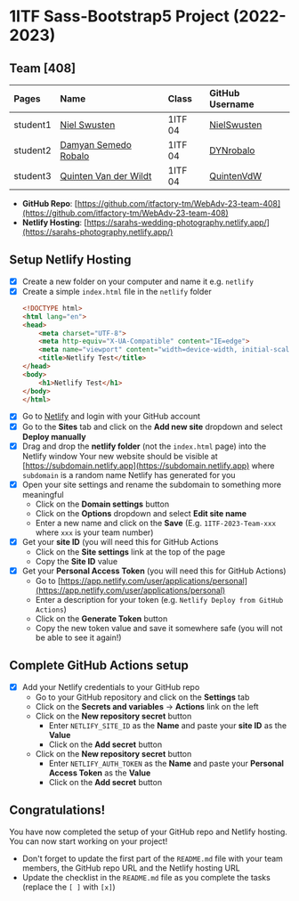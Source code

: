 # 1ITF Sass-Bootstrap5 Project (2022-2023)

## Team [408]

| Pages    | Name                                                                | Class   | GitHub Username                               |
|:---------|:--------------------------------------------------------------------|:--------|:----------------------------------------------|
| student1 | [Niel Swusten](mailto:r0938850@student.thomasmore.be)               | 1ITF 04 | [NielSwusten](https://github.com/NielSwusten) |
| student2 | [Damyan Semedo Robalo](mailto:r0915080@student.thomasmore.be)       | 1ITF 04 | [DYNrobalo](https://github.com/DYNrobalo)       |
| student3 | [Quinten Van der Wildt](mailto:r0937889@student.thomasmore.be)      | 1ITF 04 | [QuintenVdW](https://github.com/QuintenVdW)        |


- **GitHub Repo**: [https://github.com/itfactory-tm/WebAdv-23-team-408](https://github.com/itfactory-tm/WebAdv-23-team-408)
- **Netlify Hosting**: [https://sarahs-wedding-photography.netlify.app/](https://sarahs-photography.netlify.app/)



## Setup Netlify Hosting
- [X] Create a new folder on your computer and name it e.g. `netlify`
- [X] Create a simple `index.html` file in the `netlify` folder
    ```html
    <!DOCTYPE html>
    <html lang="en">
    <head>
        <meta charset="UTF-8">
        <meta http-equiv="X-UA-Compatible" content="IE=edge">
        <meta name="viewport" content="width=device-width, initial-scale=1.0">
        <title>Netlify Test</title>
    </head>
    <body>
        <h1>Netlify Test</h1>
    </body>
    </html>
    ```
- [X] Go to [Netlify](https://www.netlify.com/) and login with your GitHub account
- [X] Go to the **Sites** tab and click on the **Add new site** dropdown and select **Deploy manually**
- [X] Drag and drop the **netlify folder** (not the `index.html` page) into the Netlify window
    Your new website should be visible at [https://subdomain.netlify.app](https://subdomain.netlify.app) where `subdomain` is a random name Netlify has generated for you
- [X] Open your site settings and rename the subdomain to something more meaningful
  - Click on the **Domain settings** button
  - Click on the **Options** dropdown and select **Edit site name**
  - Enter a new name and click on the **Save** (E.g. `1ITF-2023-Team-xxx` where `xxx` is your team number)
- [X] Get your **site ID** (you will need this for GitHub Actions
  - Click on the **Site settings** link at the top of the page
  - Copy the **Site ID** value
- [X] Get your **Personal Access Token** (you will need this for GitHub Actions)
  - Go to [https://app.netlify.com/user/applications/personal](https://app.netlify.com/user/applications/personal)
  - Enter a description for your token (e.g. `Netlify Deploy from GitHub Actions`)
  - Click on the **Generate Token** button
  - Copy the new token value and save it somewhere safe (you will not be able to see it again!)

## Complete GitHub Actions setup
- [X] Add your Netlify credentials to your GitHub repo
  - Go to your GitHub repository and click on the **Settings** tab
  - Click on the **Secrets and variables** -> **Actions** link on the left
  - Click on the **New repository secret** button
    - Enter `NETLIFY_SITE_ID` as the **Name** and paste your **site ID** as the **Value**
    - Click on the **Add secret** button
  - Click on the **New repository secret** button
    - Enter `NETLIFY_AUTH_TOKEN` as the **Name** and paste your **Personal Access Token** as the **Value**
    - Click on the **Add secret** button
    
## Congratulations!
You have now completed the setup of your GitHub repo and Netlify hosting.  
You can now start working on your project!  

- Don't forget to update the first part of the `README.md` file with your team members, the GitHub repo URL and the Netlify hosting URL
- Update the checklist in the `README.md` file as you complete the tasks (replace the `[ ]` with `[x]`)
